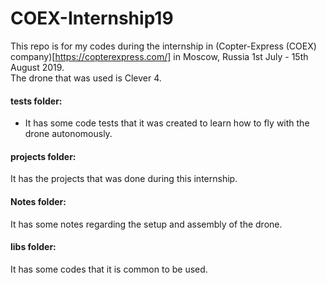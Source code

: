 # COEX-Internship19
This repo is for my codes during the internship in (Copter-Express (COEX) company)[https://copterexpress.com/] in Moscow, Russia 1st July - 15th August 2019.<br/>
The drone that was used is Clever 4.

#### tests folder:
- It has some code tests that it was created to learn how to fly with the drone autonomously.

#### projects folder:
It has the projects that was done during this internship.

#### Notes folder:
It has some notes regarding the setup and assembly of the drone.

#### libs folder:
It has some codes that it is common to be used.
